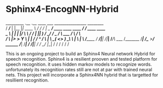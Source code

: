 # Sphinx4-EncogNN-Hybrid


  _________      .__    .__       ____  ___  ________________                     ________                
 /   _____/_____ |  |__ |__| ____ \   \/  / /  |  \_   _____/ ____   ____  ____  /  _____/  ____   ____   
 \_____  \\____ \|  |  \|  |/    \ \     / /   |  ||    __)_ /    \_/ ___\/  _ \/   \  ___ /    \ /    \  
 /        \  |_> >   Y  \  |   |  \/     \/    ^   /        \   |  \  \__(  <_> )    \_\  \   |  \   |  \ 
/_______  /   __/|___|  /__|___|  /___/\  \____   /_______  /___|  /\___  >____/ \______  /___|  /___|  / 
        \/|__|        \/        \/      \_/    |__|       \/     \/     \/              \/     \/     \/  


This is an ongoing project to build an Sphinx4 Neural network Hybrid for speech recognition.
Sphinx4 is a resilient prooven and tested platform for speech recognition. it uses hidden
markov models to recognize words. unfortunately its recognition rates still are not at par 
with trained neural nets.
This project will incorporate a Sphinx4NN hybrid that is targetted for resillient recognition.
